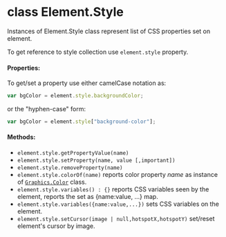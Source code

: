 # class Element.Style

Instances of Element.Style class represent list of CSS properties set on element.

To get reference to style collection use ```element.style``` property.

#### Properties:  

To get/set a property use either camelCase notation as: 

```JavaScript
var bgColor = element.style.backgroundColor;
```

or the "hyphen-case" form:

```JavaScript
var bgColor = element.style["background-color"];
```

#### Methods:

* `element.style.getPropertyValue(name)`
* `element.style.setProperty(name, value [,important])`
* `element.style.removeProperty(name)`
* `element.style.colorOf(name)` reports color property _name_ as instance of [`Graphics.Color`](Graphics.Color.md) class.
* `element.style.variables() : {}` reports CSS variables seen by the element, reports the set as {name:value, ...} map.
* `element.style.variables({name:value,...})` sets CSS variables on the element.
* `element.style.setCursor(image | null,hotspotX,hotspotY)` set/reset element's cursor by image.


